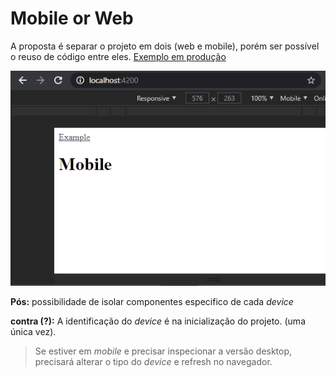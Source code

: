 # Mobile or Web

A proposta é separar o projeto em dois (web e mobile), porém ser possível o reuso de código entre eles. [Exemplo em produção](https://dziul.github.io/angular-mobile-or-web)

[![preview](./src/assets/images/preview-d.gif)](https://dziul.github.io/angular-mobile-or-web)

**Pós:** possibilidade de isolar componentes especifico de cada _device_

**contra (?):** A identificação do _device_ é na inicialização do projeto. (uma única vez).

> Se estiver em _mobile_ e precisar inspecionar a versão desktop, precisará alterar o tipo do _device_ e refresh no navegador.

<!--


# MobileOrWeb

This project was generated with [Angular CLI](https://github.com/angular/angular-cli) version 8.3.28.

## Development server

Run `ng serve` for a dev server. Navigate to `http://localhost:4200/`. The app will automatically reload if you change any of the source files.

## Code scaffolding

Run `ng generate component component-name` to generate a new component. You can also use `ng generate directive|pipe|service|class|guard|interface|enum|module`.

## Build

Run `ng build` to build the project. The build artifacts will be stored in the `dist/` directory. Use the `--prod` flag for a production build.

## Running unit tests

Run `ng test` to execute the unit tests via [Karma](https://karma-runner.github.io).

## Running end-to-end tests

Run `ng e2e` to execute the end-to-end tests via [Protractor](http://www.protractortest.org/).

## Further help

To get more help on the Angular CLI use `ng help` or go check out the [Angular CLI README](https://github.com/angular/angular-cli/blob/master/README.md). -->
